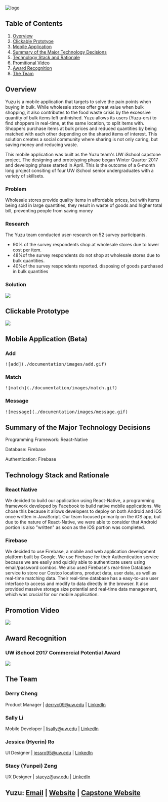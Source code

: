 ![logo](./documentation/images/logo.png)

## Table of Contents
1. [Overview](#overview)
2. [Clickable Prototyoe](#prototype)
3. [Mobile Application](#app)
3. [Summary of the Major Technology Decisions](#decisions)
4. [Technology Stack and Rationale](#technology)
5. [Promitional Video](#video)
6. [Award Recognition](#award)
7. [The Team](#team)

<a name="overview"></a>
## Overview
Yuzu is a mobile application that targets to solve the pain points when buying in bulk. While wholesale stores offer great value when bulk shopping, it also contributes to the food waste crisis by the excessive quantity of bulk items left unfinished. Yuzu allows its users (Yuzu-ers) to find shoppers in real-time, at the same location, to split items with. Shoppers purchase items at bulk prices and reduced quantities by being matched with each other depending on the shared items of interest. This solution creates a social community where sharing is not only caring, but saving money and reducing waste.

This mobile application was built as the Yuzu team's UW iSchool capstone project. The designing and prototyping phase began Winter Quarter 2017 and developing phase started in April. This is the outcome of a 6-month long project consiting of four UW iSchool senior undergraduates with a variety of skillsets.

### Problem
Wholesale stores provide quality items in affordable prices, but with items being sold in large quantities, they result in waste of goods and higher total bill, preventing people from saving money
### Research
The Yuzu team conducted user-research on 52 survey participants. 

* 90% of the survey respondents shop at wholesale stores due to lower cost per item. 
* 48%of the survey respondents do not shop at wholesale stores due to bulk quantities. 
* 40%of the survey respondents reported. disposing of goods purchased in bulk quantities

### Solution
[<img src="./documentation/images/poster_image.png">](https://github.com/lisally/yuzu/blob/master/documentation/images/poster.pdf)

<a name="prototype"></a>
## Clickable Prototype
[<img src="./documentation/images/prototype.png">](https://marvelapp.com/g8a8b56/screen/27573694)

<a name="app"></a>
## Mobile Application (Beta)

### Add
<kbd>
![add](./documentation/images/add.gif)
</kbd>

### Match
<kbd>
![match](./documentation/images/match.gif)
</kbd>

### Message
<kbd>
![message](./documentation/images/message.gif)
</kbd>

<a name="decisions"></a>
## Summary of the Major Technology Decisions
Programming Framework: React-Native

Database: Firebase

Authentication: Firebase

<a name="technology"></a>
## Technology Stack and Rationale
### React Native
We decided to build our application using React-Native, a programming framework developed by Facebook to build native mobile applications. We chose this because it allows developers to deploy on both Android and iOS once written in JavaScript. Our team focused primarily on the iOS app, but due to the nature of React-Native, we were able to consider that Android portion is also "written" as soon as the iOS portion was completed.

### Firebase
We decided to use Firebase, a mobile and web application development platform built by Google. We use Firebase for their Authentication service because we are easily and quickly able to authenticate users using email/password combos. We also used Firebase's real-time Database service to store our Costco locations, product data, user data, as well as real-time matching data. Their real-time database has a easy-to-use user interface to access and modify to data directly in the browser. It also provided massive storage size potential and real-time data management, which was crucial for our mobile application.

<a name="video"></a>
## Promotion Video
[<img src="./documentation/images/video.png">](https://www.youtube.com/watch?v=KgJaBIA6nvk)

<a name="award"></a>
## Award Recognition
### UW iSchool 2017 Commercial Potential Award
[<img src="./documentation/images/team.jpg">](https://ischool.uw.edu/news/2017/06/capstone-showcases-work-hundreds-ischool-students)

<a name="team"></a>
## The Team

### Derry Cheng
Product Manager | derryc09@uw.edu | [LinkedIn](https://www.linkedin.com/in/derrycheng/)

### Sally Li
Mobile Developer | lisally@uw.edu | [LinkedIn](https://www.linkedin.com/in/lisally95/)

### Jessica (Hyerin) Ro 
UI Designer | jessro95@uw.edu | [LinkedIn](https://www.linkedin.com/in/jessicahyerinro/)

### Stacy (Yunpei) Zeng 
UX Designer | stacyz@uw.edu | [LinkedIn](https://www.linkedin.com/in/yunpeizeng/)

Yuzu: [Email](yuzu.me@outlook.com) | [Website](http://yu-zu.me/) | [Capstone Website](https://ischool.uw.edu/capstone/projects/2017/yuzu)
-